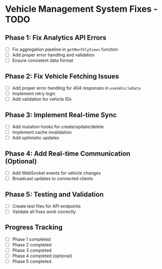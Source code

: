 # Vehicle Management System Fixes - TODO

## Phase 1: Fix Analytics API Errors
- [ ] Fix aggregation pipeline in `getMonthlyViews` function
- [ ] Add proper error handling and validation
- [ ] Ensure consistent data format

## Phase 2: Fix Vehicle Fetching Issues
- [ ] Add proper error handling for 404 responses in `useVehicleData`
- [ ] Implement retry logic
- [ ] Add validation for vehicle IDs

## Phase 3: Implement Real-time Sync
- [ ] Add mutation hooks for create/update/delete
- [ ] Implement cache invalidation
- [ ] Add optimistic updates

## Phase 4: Add Real-time Communication (Optional)
- [ ] Add WebSocket events for vehicle changes
- [ ] Broadcast updates to connected clients

## Phase 5: Testing and Validation
- [ ] Create test files for API endpoints
- [ ] Validate all fixes work correctly

## Progress Tracking
- [ ] Phase 1 completed
- [ ] Phase 2 completed
- [ ] Phase 3 completed
- [ ] Phase 4 completed (optional)
- [ ] Phase 5 completed
